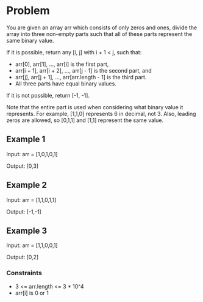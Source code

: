# Problem

You are given an array arr which consists of only zeros and ones, divide the array into three non-empty parts such that all of these parts represent the same binary value.

If it is possible, return any [i, j] with i + 1 < j, such that:

- arr[0], arr[1], ..., arr[i] is the first part,
- arr[i + 1], arr[i + 2], ..., arr[j - 1] is the second part, and
- arr[j], arr[j + 1], ..., arr[arr.length - 1] is the third part.
- All three parts have equal binary values.

If it is not possible, return [-1, -1].

Note that the entire part is used when considering what binary value it represents. For example, [1,1,0] represents 6 in decimal, not 3. Also, leading zeros are allowed, so [0,1,1] and [1,1] represent the same value.

## Example 1

Input: arr = [1,0,1,0,1]

Output: [0,3]

## Example 2

Input: arr = [1,1,0,1,1]

Output: [-1,-1]

## Example 3

Input: arr = [1,1,0,0,1]

Output: [0,2]

### Constraints

- 3 <= arr.length <= 3 * 10^4
- arr[i] is 0 or 1

